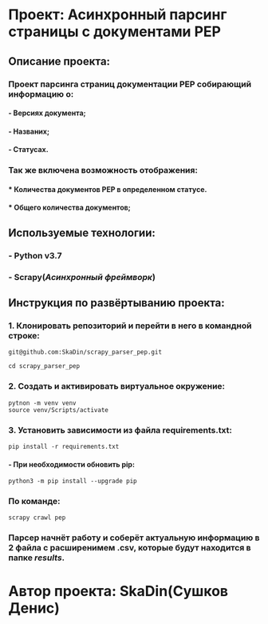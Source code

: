 # Проект: Асинхронный парсинг страницы с документами PEP
## Описание проекта:
### Проект парсинга страниц документации PEP собирающий информацию о:
#### - Версиях документа;
#### - Названих;
#### - Статусах.

### Так же включена возможность отображения:
#### * Количества документов PEP в определенном статусе.
#### * Общего количества документов;

## Используемые технологии:
### - Python v3.7
### - Scrapy(_Асинхронный фреймворк_)

## Инструкция по развёртыванию проекта:

### 1. Клонировать репозиторий и перейти в него в командной строке:
```
git@github.com:SkaDin/scrapy_parser_pep.git

cd scrapy_parser_pep
```
### 2. Создать и активировать виртуальное окружение:
```commandline
pytnon -m venv venv
source venv/Scripts/activate
```
### 3. Установить зависимости из файла requirements.txt:
```commandline
pip install -r requirements.txt
```
#### - При необходимости обновить pip:
```commandline
python3 -m pip install --upgrade pip
```

### По команде:
```commandline
scrapy crawl pep
```
### Парсер начнёт работу и соберёт актуальную информацию в 2 файла с расширенимем .csv, которые будут находится в папке _results_.

# Автор проекта: SkaDin(Сушков Денис)
